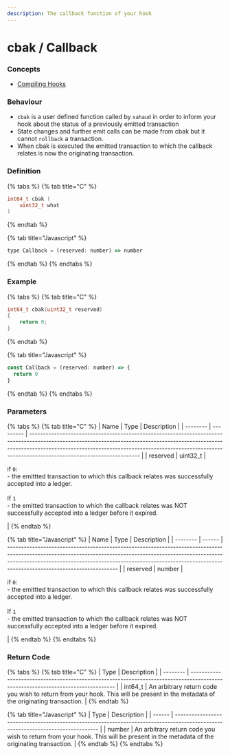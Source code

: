 ```yaml
---
description: The callback function of your hook
---
```


# cbak / Callback

### Concepts

* [Compiling Hooks](../../../concepts/compiling-hooks.md)

### Behaviour

* `cbak` is a user defined function called by `xahaud` in order to inform your hook about the status of a previously emitted transaction
* State changes and further emit calls can be made from cbak but it cannot `rollback` a transaction.
* When cbak is executed the emitted transaction to which the callback relates is now the originating transaction.

### Definition

{% tabs %}
{% tab title="C" %}
```c
int64_t cbak (
    uint32_t what
)
```
{% endtab %}

{% tab title="Javascript" %}
```javascript
type Callback = (reserved: number) => number
```
{% endtab %}
{% endtabs %}

### Example



{% tabs %}
{% tab title="C" %}
```c
int64_t cbak(uint32_t reserved)
{
    return 0;
}
```


{% endtab %}

{% tab title="Javascript" %}
```javascript
const Callback = (reserved: number) => {
  return 0
}
```
{% endtab %}
{% endtabs %}

### Parameters

{% tabs %}
{% tab title="C" %}
| Name     | Type      | Description                                                                                                                                                                                                                                                                        |
| -------- | --------- | ---------------------------------------------------------------------------------------------------------------------------------------------------------------------------------------------------------------------------------------------------------------------------------- |
| reserved | uint32\_t | <p>if <code>0</code>:<br>- the emittted transaction to which this callback relates was successfully accepted into a ledger.<br><br>If <code>1</code><br>- the emitted transaction to which the callback relates was NOT successfully accepted into a ledger before it expired.</p> |
{% endtab %}

{% tab title="Javascript" %}
| Name     | Type   | Description                                                                                                                                                                                                                                                                        |
| -------- | ------ | ---------------------------------------------------------------------------------------------------------------------------------------------------------------------------------------------------------------------------------------------------------------------------------- |
| reserved | number | <p>if <code>0</code>:<br>- the emittted transaction to which this callback relates was successfully accepted into a ledger.<br><br>If <code>1</code><br>- the emitted transaction to which the callback relates was NOT successfully accepted into a ledger before it expired.</p> |
{% endtab %}
{% endtabs %}

### Return Code

{% tabs %}
{% tab title="C" %}
| Type     | Description                                                                                                                      |
| -------- | -------------------------------------------------------------------------------------------------------------------------------- |
| int64\_t | An arbitrary return code you wish to return from your hook. This will be present in the metadata of the originating transaction. |
{% endtab %}

{% tab title="Javascript" %}
| Type   | Description                                                                                                                      |
| ------ | -------------------------------------------------------------------------------------------------------------------------------- |
| number | An arbitrary return code you wish to return from your hook. This will be present in the metadata of the originating transaction. |
{% endtab %}
{% endtabs %}

